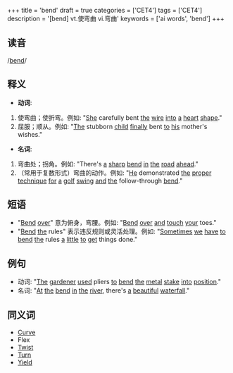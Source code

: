 +++
title = 'bend'
draft = true
categories = ['CET4']
tags = ['CET4']
description = '[bend] vt.使弯曲 vi.弯曲'
keywords = ['ai words', 'bend']
+++

## 读音
/[bend](/post/bend/)/

## 释义
- **动词**:
1. 使弯曲；使折弯。例如: "[She](/post/she/) carefully bent [the](/post/the/) [wire](/post/wire/) [into](/post/into/) [a](/post/a/) [heart](/post/heart/) [shape](/post/shape/)."
2. 屈服；顺从。例如: "[The](/post/the/) stubborn [child](/post/child/) [finally](/post/finally/) bent [to](/post/to/) [his](/post/his/) mother's wishes."

- **名词**:
1. 弯曲处；拐角。例如: "There's [a](/post/a/) [sharp](/post/sharp/) [bend](/post/bend/) [in](/post/in/) [the](/post/the/) [road](/post/road/) [ahead](/post/ahead/)."
2. （常用于复数形式）弯曲的动作。例如: "[He](/post/he/) demonstrated [the](/post/the/) [proper](/post/proper/) [technique](/post/technique/) [for](/post/for/) [a](/post/a/) [golf](/post/golf/) [swing](/post/swing/) [and](/post/and/) [the](/post/the/) follow-through [bend](/post/bend/)."

## 短语
- "[Bend](/post/bend/) [over](/post/over/)" 意为俯身，弯腰。例如: "[Bend](/post/bend/) [over](/post/over/) [and](/post/and/) [touch](/post/touch/) [your](/post/your/) toes."
- "[Bend](/post/bend/) [the](/post/the/) rules" 表示违反规则或灵活处理。例如: "[Sometimes](/post/sometimes/) [we](/post/we/) [have](/post/have/) [to](/post/to/) [bend](/post/bend/) [the](/post/the/) rules [a](/post/a/) [little](/post/little/) [to](/post/to/) [get](/post/get/) things done."

## 例句
- 动词: "[The](/post/the/) [gardener](/post/gardener/) [used](/post/used/) pliers [to](/post/to/) [bend](/post/bend/) [the](/post/the/) [metal](/post/metal/) [stake](/post/stake/) [into](/post/into/) [position](/post/position/)."
- 名词: "[At](/post/at/) [the](/post/the/) [bend](/post/bend/) [in](/post/in/) [the](/post/the/) [river](/post/river/), there's [a](/post/a/) [beautiful](/post/beautiful/) [waterfall](/post/waterfall/)."

## 同义词
- [Curve](/post/curve/)
- Flex
- [Twist](/post/twist/)
- [Turn](/post/turn/)
- [Yield](/post/yield/)
